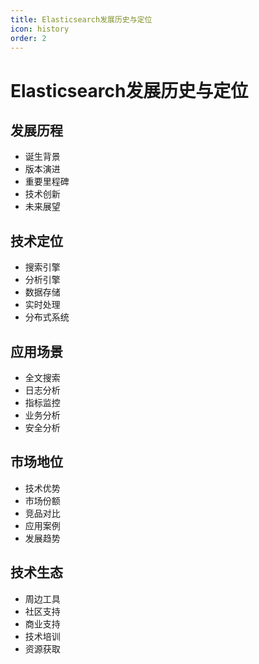 ```yaml
---
title: Elasticsearch发展历史与定位
icon: history
order: 2
---
```


# Elasticsearch发展历史与定位

## 发展历程
- 诞生背景
- 版本演进
- 重要里程碑
- 技术创新
- 未来展望

## 技术定位
- 搜索引擎
- 分析引擎
- 数据存储
- 实时处理
- 分布式系统

## 应用场景
- 全文搜索
- 日志分析
- 指标监控
- 业务分析
- 安全分析

## 市场地位
- 技术优势
- 市场份额
- 竞品对比
- 应用案例
- 发展趋势

## 技术生态
- 周边工具
- 社区支持
- 商业支持
- 技术培训
- 资源获取

